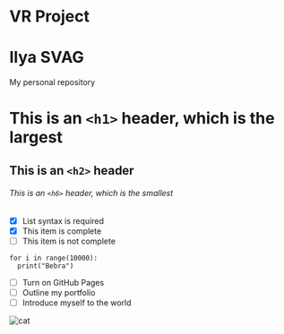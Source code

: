 # VR Project
 
# Ilya SVAG
My personal repository

# This is an `<h1>` header, which is the largest
## This is an `<h2>` header
###### This is an `<h6>` header, which is the smallest

- [x] List syntax is required
- [x] This item is complete
- [ ] This item is not complete

```
for i in range(10000):
  print("Bebra")
```
- [ ] Turn on GitHub Pages
- [ ] Outline my portfolio
- [ ] Introduce myself to the world

![cat](https://i.pinimg.com/564x/b1/49/25/b14925d1c8cb54285412fa63d99dcbb2.jpg)
